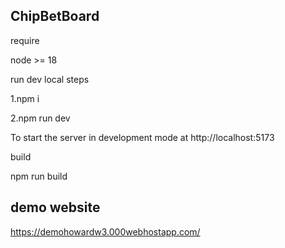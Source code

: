## ChipBetBoard

require

node >= 18

run dev local steps

1.npm i

2.npm run dev

To start the server in development mode at http://localhost:5173


build

npm run build

## demo website

https://demohowardw3.000webhostapp.com/